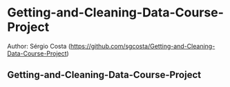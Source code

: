 Getting-and-Cleaning-Data-Course-Project
========================================

Author: Sérgio Costa (https://github.com/sgcosta/Getting-and-Cleaning-Data-Course-Project)

Getting-and-Cleaning-Data-Course-Project
----------------------------------------
